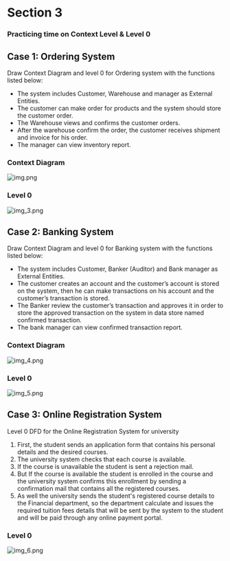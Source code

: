 # Section 3

### Practicing time on Context Level & Level 0

## Case 1: Ordering System

Draw Context Diagram and level 0 for Ordering system with the functions listed below:
- The system includes Customer, Warehouse and manager as External Entities.
- The customer can make order for products and the system should store the customer order.
- The Warehouse views and confirms the customer orders.
- After the warehouse confirm the order, the customer receives shipment and invoice for his order.
- The manager can view inventory report.


### Context Diagram

![img.png](Pics/s3p1.png)

### Level 0

![img_3.png](Pics/s3p2.png)


## Case 2: Banking System

Draw Context Diagram and level 0 for Banking system with the functions listed below:
- The system includes Customer, Banker (Auditor) and  Bank manager as External Entities.
- The customer creates an account and the customer’s account is stored on the system, then he can make transactions on his account and the customer’s transaction is stored.
- The Banker review the customer’s transaction and approves it in order to store the approved transaction on the system in data store named confirmed transaction.
- The bank manager can view confirmed transaction report.

### Context Diagram

![img_4.png](Pics/s3p3.png)

### Level 0

![img_5.png](Pics/s3p4.png)

## Case 3: Online Registration System

Level 0 DFD for the Online Registration System for university 
1. First, the student sends an application form that contains his personal details and the desired courses. 
2. The university system checks that each course is available. 
3. If the course is unavailable the student is sent a rejection mail. 
4. But If the course is available the student is enrolled in the course and the university system confirms this enrollment by sending a confirmation mail that contains all the registered courses. 
5. As well the university sends the student's registered course details to the Financial department, so the department calculate and issues the required tuition fees details that will be sent by the system to the student and will be paid through any online payment portal.


### Level 0

![img_6.png](Pics/s3p5.png)
